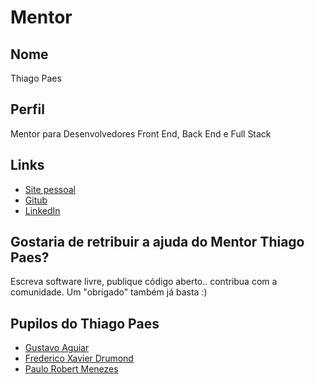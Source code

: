 # Mentor

## Nome

Thiago Paes

## Perfil

Mentor para Desenvolvedores Front End, Back End e Full Stack

## Links

* [Site pessoal](https://mrprompt.com.br)
* [Gitub](https://github.com/mrprompt)
* [LinkedIn](https://br.linkedin.com/in/paesthiago/pt)

## Gostaria de retribuir a ajuda do Mentor Thiago Paes?

Escreva software livre, publique código aberto.. contribua com a comunidade. Um "obrigado" também já basta :)

## Pupilos do Thiago Paes

* [Gustavo Aguiar](/pupilos/perfis/GustavoAguiar.md)
* [Frederico Xavier Drumond](/pupilos/perfis/fredrumond.md)
* [Paulo Robert Menezes](/pupilos/perfis/jalawz.md)
